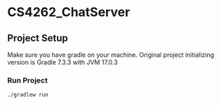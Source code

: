 # CS4262_ChatServer

## Project Setup

Make sure you have gradle on your machine. Original project initializing version is Gradle 7.3.3 with JVM 17.0.3

### Run Project

``` 
./gradlew run
```